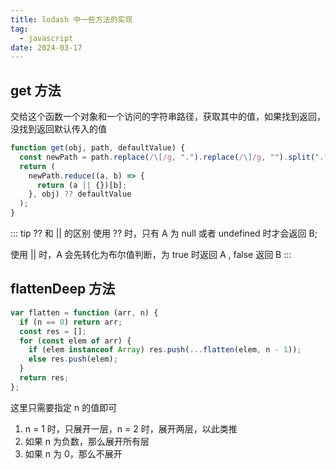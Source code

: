 ```yaml
---
title: lodash 中一些方法的实现
tag:
  - javascript
date: 2024-03-17
---
```


## get 方法

交给这个函数一个对象和一个访问的字符串路径，获取其中的值，如果找到返回，没找到返回默认传入的值

```javascript
function get(obj, path, defaultValue) {
  const newPath = path.replace(/\[/g, ".").replace(/\]/g, "").split(".");
  return (
    newPath.reduce((a, b) => {
      return (a || {})[b];
    }, obj) ?? defaultValue
  );
}
```

::: tip ?? 和 || 的区别
使用 ?? 时，只有 A 为 null 或者 undefined 时才会返回 B;

使用 || 时，A 会先转化为布尔值判断，为 true 时返回 A , false 返回 B
:::

## flattenDeep 方法

```javascript
var flatten = function (arr, n) {
  if (n == 0) return arr;
  const res = [];
  for (const elem of arr) {
    if (elem instanceof Array) res.push(...flatten(elem, n - 1));
    else res.push(elem);
  }
  return res;
};
```

这里只需要指定 n 的值即可

1. n = 1 时，只展开一层，n = 2 时，展开两层，以此类推
2. 如果 n 为负数，那么展开所有层
3. 如果 n 为 0，那么不展开
